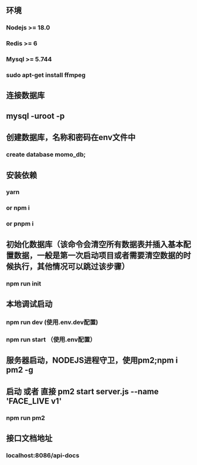 ## 环境
### Nodejs >= 18.0
### Redis  >= 6
### Mysql >= 5.744

### sudo apt-get install ffmpeg

## 连接数据库
## mysql -uroot -p

## 创建数据库，名称和密码在env文件中

### create database momo_db;

## 安装依赖
### yarn 
### or npm i
### or pnpm i


## 初始化数据库（该命令会清空所有数据表并插入基本配置数据，一般是第一次启动项目或者需要清空数据的时候执行，其他情况可以跳过该步骤）
### npm run init

## 本地调试启动
### npm run dev (使用.env.dev配置)
### npm run start （使用.env配置）

## 服务器启动，NODEJS进程守卫，使用pm2;npm i pm2 -g
## 启动 或者 直接 pm2 start server.js --name 'FACE_LIVE v1'

### npm run pm2

## 接口文档地址

### localhost:8086/api-docs
